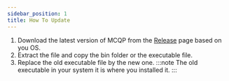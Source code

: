 ```yaml
---
sidebar_position: 1
title: How To Update
---
```


1. Download the latest version of MCQP from the [Release](https://github.com/mcqp/mcqp/releases) page based on you OS.
2. Extract the file and copy the bin folder or the executable file.
3. Replace the old executable file by the new one.
:::note
The old executable in your system it is where you installed it.
:::